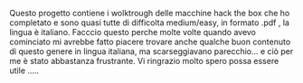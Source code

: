 Questo progetto contiene i wolktrough delle macchine hack the box che ho completato e sono quasi tutte di 
difficolta medium/easy, in formato .pdf , la lingua è italiano.
Facccio questo perche molte volte quando avevo cominciato mi avrebbe fatto piacere trovare anche qualche
buon contenuto di questo genere in lingua italiana, ma scarseggiavano parecchio... e ciò per me è stato
abbastanza frustrante.
Vi ringrazio molto spero possa essere utile .....

